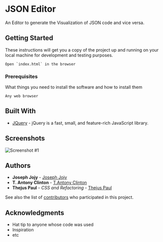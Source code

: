 # JSON Editor

An Editor to generate the Visualization of JSON code and vice versa.

## Getting Started

These instructions will get you a copy of the project up and running on your local machine for development and testing purposes.
```
Open `index.html` in the browser
```

### Prerequisites

What things you need to install the software and how to install them

```
Any web browser
```

## Built With

* [JQuery](https://jquery.com/) - jQuery is a fast, small, and feature-rich JavaScript library.

## Screenshots

![Screenshot #1](https://cdn1.imggmi.com/uploads/2020/1/26/2ba8573cb651340b63826578f4195b3e-full.png "Main Page")

## Authors

* **Joseph Jojy** - [Joseph Jojy](https://github.com/josephjojy)
* **T. Antony Clinton** - [T.Antony Clinton](https://github.com/antonyclinton769)
* **Thejus Paul** - *CSS and Refactoring* - [Thejus Paul](https://github.com/thejus-paul)

See also the list of [contributors](https://github.com/josephjojy/JSON-Editor/contributors) who participated in this project.

## Acknowledgments

* Hat tip to anyone whose code was used
* Inspiration
* etc

